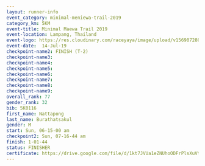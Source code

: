 ```yaml
---
layout: runner-info 
event_category: minimal-meniewa-trail-2019 
category_km: 5KM 
event-title: Minimal Maewa Trail 2019 
event-location: Lampang, Thailand 
event-logo: https://res.cloudinary.com/raceyaya/image/upload/v1569072805/logo/minimal-trail_ktnvsp.jpg 
event-date:  14-Jul-19 
checkpoint-name2: FINISH (T-2) 
checkpoint-name3: 
checkpoint-name4: 
checkpoint-name5: 
checkpoint-name6: 
checkpoint-name7: 
checkpoint-name8: 
checkpoint-name9: 
overall_rank: 77
gender_rank: 32
bib: 5K0116
first_name: Nattapong
last_name: Burathatsakul
gender: M
start: Sun, 06-15-00 am
checkpoint2: Sun, 07-16-44 am
finish: 1-01-44
status: FINISHER
certificate: https://drive.google.com/file/d/1kt7JVUa1eZNUhoODFrPlsXuVtJ3kOKtQ/view?usp=sharing
---
```

